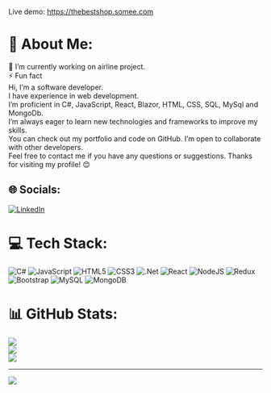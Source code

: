 Live demo:  https://thebestshop.somee.com
# 💫 About Me:
🔭 I’m currently working on airline project.<br>⚡ Fun fact<br>Hi, I’m a software developer. <br>I have experience in web development. <br>I’m proficient in C#, JavaScript, React, Blazor, HTML, CSS, SQL, MySql and MongoDb. <br>I’m always eager to learn new technologies and frameworks to improve my skills. <br>You can check out my portfolio and code on GitHub. I’m open to collaborate with other developers. <br>Feel free to contact me if you have any questions or suggestions. Thanks for visiting my profile! 😊


## 🌐 Socials:
[![LinkedIn](https://img.shields.io/badge/LinkedIn-%230077B5.svg?logo=linkedin&logoColor=white)](https://linkedin.com/in/https://www.linkedin.com/in/iman-h%C3%BCseynli-2b8450148/) 

# 💻 Tech Stack:
![C#](https://img.shields.io/badge/c%23-%23239120.svg?style=for-the-badge&logo=c-sharp&logoColor=white) ![JavaScript](https://img.shields.io/badge/javascript-%23323330.svg?style=for-the-badge&logo=javascript&logoColor=%23F7DF1E) ![HTML5](https://img.shields.io/badge/html5-%23E34F26.svg?style=for-the-badge&logo=html5&logoColor=white) ![CSS3](https://img.shields.io/badge/css3-%231572B6.svg?style=for-the-badge&logo=css3&logoColor=white) ![.Net](https://img.shields.io/badge/.NET-5C2D91?style=for-the-badge&logo=.net&logoColor=white) ![React](https://img.shields.io/badge/react-%2320232a.svg?style=for-the-badge&logo=react&logoColor=%2361DAFB) ![NodeJS](https://img.shields.io/badge/node.js-6DA55F?style=for-the-badge&logo=node.js&logoColor=white) ![Redux](https://img.shields.io/badge/redux-%23593d88.svg?style=for-the-badge&logo=redux&logoColor=white) ![Bootstrap](https://img.shields.io/badge/bootstrap-%23563D7C.svg?style=for-the-badge&logo=bootstrap&logoColor=white) ![MySQL](https://img.shields.io/badge/mysql-%2300f.svg?style=for-the-badge&logo=mysql&logoColor=white) ![MongoDB](https://img.shields.io/badge/MongoDB-%234ea94b.svg?style=for-the-badge&logo=mongodb&logoColor=white)
# 📊 GitHub Stats:
![](https://github-readme-stats.vercel.app/api?username=Ineffabl3Fray&theme=dark&hide_border=false&include_all_commits=false&count_private=false)<br/>
![](https://github-readme-streak-stats.herokuapp.com/?user=Ineffabl3Fray&theme=dark&hide_border=false)<br/>
![](https://github-readme-stats.vercel.app/api/top-langs/?username=Ineffabl3Fray&theme=dark&hide_border=false&include_all_commits=false&count_private=false&layout=compact)

---
[![](https://visitcount.itsvg.in/api?id=Ineffabl3Fray&icon=0&color=0)](https://visitcount.itsvg.in)

<!-- Proudly created with GPRM ( https://gprm.itsvg.in ) -->
